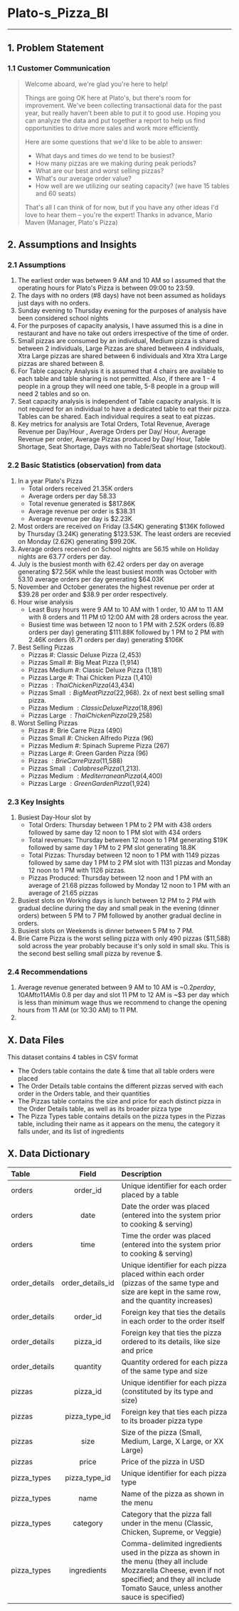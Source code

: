 # Plato-s_Pizza_BI
---------------------------------
## 1. Problem Statement

### 1.1 Customer Communication
>Welcome aboard, we're glad you're here to help!
>
>Things are going OK here at Plato's, but there's room for improvement. We've been collecting transactional data for the past year, but really haven't been able to put it to good use. Hoping you can analyze the data and put together a report to help us find opportunities to drive more sales and work more efficiently.
>
>Here are some questions that we'd like to be able to answer:
> - What days and times do we tend to be busiest?
> - How many pizzas are we making during peak periods?
> - What are our best and worst selling pizzas?
> - What's our average order value?
> - How well are we utilizing our seating capacity? (we have 15 tables and 60 seats)
>
>That's all I can think of for now, but if you have any other ideas I'd love to hear them – you're the expert!
>Thanks in advance,
> Mario Maven (Manager, Plato's Pizza)

## 2. Assumptions and Insights

### 2.1 Assumptions
1. The earliest order was between 9 AM and 10 AM so I assumed that the operating hours for Plato's Pizza is between 09:00 to 23:59.
2. The days with no orders (#8 days) have not been assumed as holidays just days with no orders.
3. Sunday evening to Thursday evening for the purposes of analysis have been considered school nights
4. For the purposes of capacity analysis, I have assumed this is a dine in restaurant and have no take out orders irrespective of the time of order.
5. Small pizzas are consumed by an individual, Medium pizza is shared between 2 individuals, Large Pizzas are shared between 4 individuals, Xtra Large pizzas are shared between 6 individuals and Xtra Xtra Large pizzas are shared between 8.
6. For Table capacity Analysis it is assumed that 4 chairs are available to each table and table sharing is not permitted. Also, if there are 1 - 4 people in a group they will need one table, 5-8 people in a group will need 2 tables and so on.
7. Seat capacity analysis is independent of Table capacity analysis. It is not required for an individual to have a dedicated table to eat their pizza. Tables can be shared. Each individual requires a seat to eat pizzas.
8. Key metrics for analysis are Total Orders, Total Revenue, Average Revenue per Day/Hour , Average Orders per Day/ Hour, Average Revenue per order, Average Pizzas produced by Day/ Hour, Table Shortage, Seat Shortage, Days with no Table/Seat shortage (stockout).

### 2.2 Basic Statistics (observation) from data
1. In a year Plato's Pizza 
   - Total orders received 21.35K orders
   - Average orders per day 58.33 
   - Total revenue generated is $817.86K
   - Average revenue per order is $38.31
   - Average revenue per day is $2.23K
 2. Most orders are received on Friday (3.54K) generating $136K followed by Thursday (3.24K) generating $123.53K. The least orders are recevied on Monday (2.62K) generating $99.20K.
 3. Average orders received on School nights are 56.15 while on Holiday nights are 63.77 orders per day.
 4. July is the busiest month with 62.42 orders per day on average generating $72.56K while the least busiest month was October with 53.10 average orders per day generating $64.03K
 5. November and October generates the highest revenue per order at $39.28 per order and $38.9 per order respectively.
 6. Hour wise analysis
    - Least Busy hours were 9 AM to 10 AM with 1 order, 10 AM to 11 AM with 8 orders and 11 PM t0 12:00 AM with 28 orders across the year.
    - Busiest time was between 12 noon to 1 PM with 2.52K orders (6.89 orders per day) generating $111.88K followed by 1 PM to 2 PM with 2.46K orders (6.71 orders per day) generating $106K
 7. Best Selling Pizzas
     - Pizzas #: Classic Deluxe Pizza (2,453)
     - Pizzas Small #: Big Meat Pizza (1,914)
     - Pizzas Medium #: Classic Deluxe Pizza (1,181)
     - Pizzas Large #: Thai Chicken Pizza (1,410)
     - Pizzas $: Thai Chicken Pizza ($43,434)
     - Pizzas Small $: Big Meat Pizza ($22,968). 2x of next best selling small pizza.
     - Pizzas Medium $: Classic Deluxe Pizza ($18,896)
     - Pizzas Large $: Thai Chicken Pizza ($29,258)
  8. Worst Selling Pizzas
     - Pizzas #: Brie Carre Pizza (490)
     - Pizzas Small #: Chicken Alfredo Pizza (96)
     - Pizzas Medium #: Spinach Supreme Pizza (267)
     - Pizzas Large #: Green Garden Pizza (96)
     - Pizzas $: Brie Carre Pizza ($11,588)
     - Pizzas Small $: Calabrese Pizza ($1,213). 
     - Pizzas Medium $: Mediterranean Pizza ($4,400)
     - Pizzas Large $: Green Garden Pizza ($1,924)

### 2.3 Key Insights
1. Busiest Day-Hour slot by
   - Total Orders: Thursday between 1 PM to 2 PM with 438 orders followed by same day 12 noon to 1 PM slot with 434 orders
   - Total revenues: Thursday between 12 noon to 1 PM generating $19K followed by same day 1 PM to 2 PM slot generating 18.8K
   - Total Pizzas: Thursday between 12 noon to 1 PM with 1149 pizzas followed by same day 1 PM to 2 PM slot with 1131 pizzas and Monday 12 noon to 1 PM with 1126 pizzas.
   - Pizzas Produced: Thursday between 12 noon and 1 PM with an average of 21.68 pizzas followed by Monday 12 noon to 1 PM with an average of 21.65 pizzas
 2. Busiest slots on Working days is lunch between 12 PM to 2 PM with gradual decline during the day and small peak in the evening (dinner orders) between 5 PM to 7 PM followed by another gradual decline in orders.
 3. Busiest slots on Weekends is dinner between 5 PM to 7 PM.
 4. Brie Carre Pizza is the worst selling pizza with only 490 pizzas ($11,588) sold across the year probably because it's only sold in small sku. This is the second best selling small pizza by revenue $.

### 2.4 Recommendations
1. Average revenue generated between 9 AM to 10 AM is ~$0.2 per day, 10 AM to 11 AM is ~$0.8 per day and slot 11 PM to 12 AM is ~$3 per day which is less than minimum wage thus we recommend to change the opening hours from 11 AM (or 10:30 AM) to 11 PM.
2. 


## X. Data Files

This dataset contains 4 tables in CSV format

- The Orders table contains the date & time that all table orders were placed
- The Order Details table contains the different pizzas served with each order in the Orders table, and their quantities
- The Pizzas table contains the size and price for each distinct pizza in the Order Details table, as well as its broader pizza type
- The Pizza Types table contains details on the pizza types in the Pizzas table, including their name as it appears on the menu, the category it falls under, and its list of ingredients

## X. Data Dictionary
| Table      | Field  | Description     |
| :---        |    :----:   | :---         |
| orders   | order_id   | Unique identifier for each order placed by a table  |
| orders   | date   | Date the order was placed (entered into the system prior to cooking & serving)   |
| orders   | time   | Time the order was placed (entered into the system prior to cooking & serving)   |
| order_details   | order_details_id   | Unique identifier for each pizza placed within each order (pizzas of the same type and size are kept in the same row, and the quantity increases)   |
| order_details   | order_id   | Foreign key that ties the details in each order to the order itself   |
| order_details   | pizza_id   | Foreign key that ties the pizza ordered to its details, like size and price   |
| order_details   |quantity   | Quantity ordered for each pizza of the same type and size   |
| pizzas   | pizza_id   | Unique identifier for each pizza (constituted by its type and size)   |
| pizzas   | pizza_type_id   | Foreign key that ties each pizza to its broader pizza type   |
| pizzas   | size   | Size of the pizza (Small, Medium, Large, X Large, or XX Large)   |
| pizzas   | price   | Price of the pizza in USD   |
| pizza_types   | pizza_type_id   | Unique identifier for each pizza type   |
| pizza_types   | name   | Name of the pizza as shown in the menu   |
| pizza_types   | category   | Category that the pizza fall under in the menu (Classic, Chicken, Supreme, or Veggie)   |
| pizza_types   | ingredients   | Comma-delimited ingredients used in the pizza as shown in the menu (they all include Mozzarella Cheese, even if not specified; and they all include Tomato Sauce, unless another sauce is specified)   |


